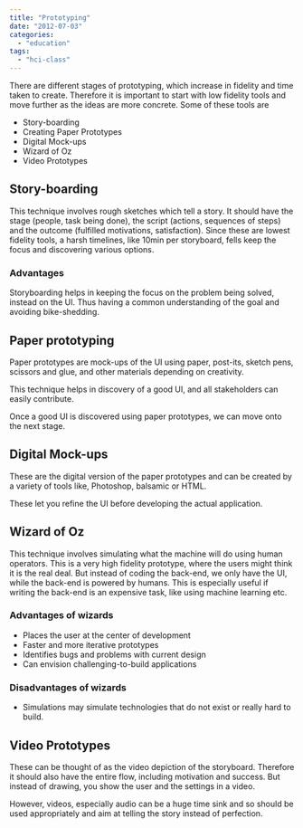```yaml
---
title: "Prototyping"
date: "2012-07-03"
categories: 
  - "education"
tags: 
  - "hci-class"
---
```


There are different stages of prototyping, which increase in fidelity and time taken to create. Therefore it is important to start with low fidelity tools and move further as the ideas are more concrete. Some of these tools are

- Story-boarding
- Creating Paper Prototypes
- Digital Mock-ups
- Wizard of Oz
- Video Prototypes

## Story-boarding

This technique involves rough sketches which tell a story. It should have the stage (people, task being done), the script (actions, sequences of steps) and the outcome (fulfilled motivations, satisfaction). Since these are lowest fidelity tools, a harsh timelines, like 10min per storyboard, fells keep the focus and discovering various options.

### Advantages

Storyboarding helps in keeping the focus on the problem being solved, instead on the UI. Thus having a common understanding of the goal and avoiding bike-shedding.

## Paper prototyping

Paper prototypes are mock-ups of the UI using paper, post-its, sketch pens, scissors and glue, and other materials depending on creativity.

This technique helps in discovery of a good UI, and all stakeholders can easily contribute.

Once a good UI is discovered using paper prototypes, we can move onto the next stage.

## Digital Mock-ups

These are the digital version of the paper prototypes and can be created by a variety of tools like, Photoshop, balsamic or HTML.

These let you refine the UI before developing the actual application.

## Wizard of Oz

This technique involves simulating what the machine will do using human operators. This is a very high fidelity prototype, where the users might think it is the real deal. But instead of coding the back-end, we only have the UI, while the back-end is powered by humans. This is especially useful if writing the back-end is an expensive task, like using machine learning etc.

### Advantages of wizards

- Places the user at the center of development
- Faster and more iterative prototypes
- Identifies bugs and problems with current design
- Can envision challenging-to-build applications

### Disadvantages of wizards

- Simulations may simulate technologies that do not exist or really hard to build.

## Video Prototypes

These can be thought of as the video depiction of the storyboard. Therefore it should also have the entire flow, including motivation and success. But instead of drawing, you show the user and the settings in a video.

However, videos, especially audio can be a huge time sink and so should be used appropriately and aim at telling the story instead of perfection.
